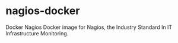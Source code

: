 # nagios-docker
Docker Nagios
Docker image for Nagios, the Industry Standard In IT Infrastructure Monitoring. 
